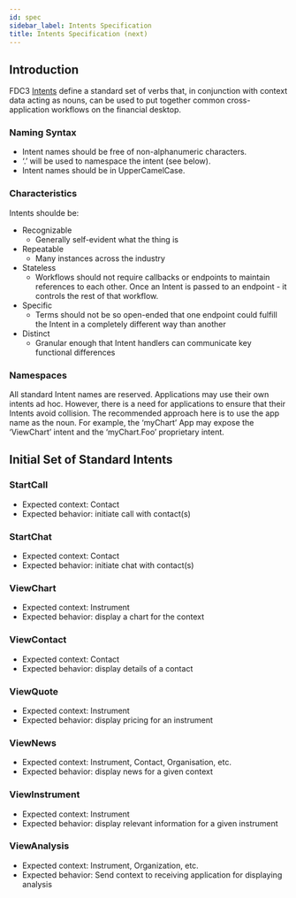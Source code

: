```yaml
---
id: spec
sidebar_label: Intents Specification
title: Intents Specification (next)
---
```


## Introduction

FDC3 [Intents](intents-intro) define a standard set of verbs that, in conjunction with context data acting as nouns, can be used to put together common cross-application workflows on the financial desktop.

### Naming Syntax
* Intent names should be free of non-alphanumeric characters.
* ‘.’ will be used to namespace the intent (see below).
* Intent names should be in UpperCamelCase.

### Characteristics

Intents shoulde be:
* Recognizable
    * Generally self-evident what the thing is
* Repeatable
    * Many instances across the industry
* Stateless
    * Workflows should not require callbacks or endpoints to maintain references to each other.  Once an Intent is passed to an endpoint - it controls the rest of that workflow.
* Specific
    * Terms should not be so open-ended that one endpoint could fulfill the Intent in a completely different way than another
* Distinct
    * Granular enough that Intent handlers can communicate key functional differences

### Namespaces ###
All standard Intent names are reserved. Applications may use their own intents ad hoc.
However, there is a need for applications to ensure that their Intents avoid collision. The recommended approach here is to use the app name as the noun. For example, the ‘myChart’ App may expose the ‘ViewChart’ intent and the ‘myChart.Foo’ proprietary intent.

## Initial Set of Standard Intents ##

### StartCall
  * Expected context: Contact
  * Expected behavior: initiate call with contact(s)
### StartChat
  * Expected context: Contact
  * Expected behavior: initiate chat with contact(s)
### ViewChart
  * Expected context: Instrument
  * Expected behavior: display a chart for the context
### ViewContact
  * Expected context: Contact
  * Expected behavior: display details of a contact
### ViewQuote
  * Expected context: Instrument
  * Expected behavior: display pricing for an instrument
### ViewNews
  * Expected context: Instrument, Contact, Organisation, etc.
  * Expected behavior: display news for a given context
### ViewInstrument
  * Expected context: Instrument
  * Expected behavior: display relevant information for a given instrument
### ViewAnalysis
  * Expected context: Instrument, Organization, etc.
  * Expected behavior: Send context to receiving application for displaying analysis
